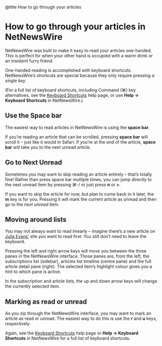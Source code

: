 @title How to go through your articles

# How to go through your articles in NetNewsWire

NetNewsWire was built to make it easy to read your articles one-handed. This is perfect for when your other hand is occupied with a warm drink or an insistent furry friend.

One-handed reading is accomplished with keyboard shortcuts. NetNewsWire’s shortcuts are special because they only require pressing *a single key*.

(For a full list of keyboard shortcuts, including Command (⌘) key alternatives, see the [Keyboard Shortcuts](keyboard-shortcuts.html) help page, or use **Help → Keyboard Shortcuts** in NetNewsWire.)



Use the Space bar
-----------------

The easiest way to read articles in NetNewsWire is using the **space bar**.

If you’re reading an article that can be scrolled, pressing **space bar** will scroll it – just like it would in Safari. If you’re at the end of the article, **space bar** will take you to the next unread article.



Go to Next Unread
-----------------

Sometimes you may want to skip reading an article entirely – that’s totally fine! Rather than press space bar multiple times, you can jump directly to the next unread item by pressing ⌘-/ or just press **n** or **+**.

If you want to skip the article for now, but plan to come back to it later, the **m** key is for you. Pressing it will mark the current article as unread and then go to the *next unread* item.



Moving around lists
-------------------

You may not always want to read linearly – imagine there’s a new article on [Julia Evans’](https://jvns.ca) site you want to read first. You still don’t need to leave the keyboard.

Pressing the left and right arrow keys will move you between the three panes in the NetNewsWire interface. Those panes are, from the left, the subscriptions list (sidebar), articles list timeline (centre pane) and the full article detail pane (right). The selected item’s highlight colour gives you a hint to which pane is active.

In the subscription and article lists, the up and down arrow keys will change the currently selected item.



Marking as read or unread
-------------------------

As you zip through the NetNewsWire interface, you may want to mark an article as read or unread. The easiest way to do this is use the **r** and **u** keys, respectively.

Again, see the [Keyboard Shortcuts](keyboard-shortcuts.html) help page or **Help → Keyboard Shortcuts** in NetNewsWire for a full list of keyboard shortcuts.
